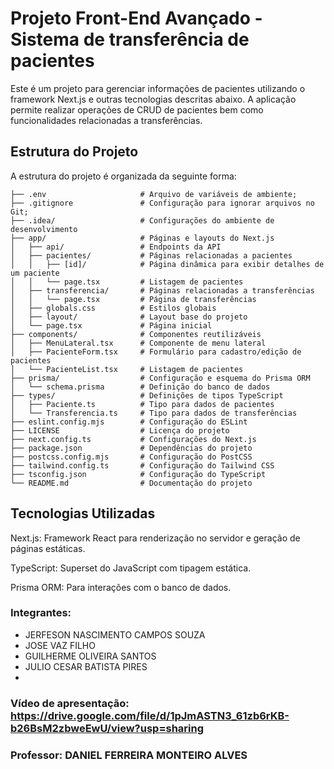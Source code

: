 # Projeto Front-End Avançado - Sistema de transferência de pacientes

Este é um projeto para gerenciar informações de pacientes utilizando o framework Next.js e outras tecnologias descritas abaixo. A aplicação permite realizar operações de CRUD de pacientes bem como funcionalidades relacionadas a transferências.

## Estrutura do Projeto

A estrutura do projeto é organizada da seguinte forma:
```plaintext
├── .env                     # Arquivo de variáveis de ambiente;
├── .gitignore               # Configuração para ignorar arquivos no Git;
├── .idea/                   # Configurações do ambiente de desenvolvimento
├── app/                     # Páginas e layouts do Next.js
│   ├── api/                 # Endpoints da API
│   ├── pacientes/           # Páginas relacionadas a pacientes
│   │   ├── [id]/            # Página dinâmica para exibir detalhes de um paciente
│   │   └── page.tsx         # Listagem de pacientes
│   ├── transferencia/       # Páginas relacionadas a transferências
│   │   └── page.tsx         # Página de transferências
│   ├── globals.css          # Estilos globais
│   ├── layout/              # Layout base do projeto
│   └── page.tsx             # Página inicial
├── components/              # Componentes reutilizáveis
│   ├── MenuLateral.tsx      # Componente de menu lateral
│   ├── PacienteForm.tsx     # Formulário para cadastro/edição de pacientes
│   └── PacienteList.tsx     # Listagem de pacientes
├── prisma/                  # Configuração e esquema do Prisma ORM
│   └── schema.prisma        # Definição do banco de dados
├── types/                   # Definições de tipos TypeScript
│   ├── Paciente.ts          # Tipo para dados de pacientes
│   └── Transferencia.ts     # Tipo para dados de transferências
├── eslint.config.mjs        # Configuração do ESLint
├── LICENSE                  # Licença do projeto
├── next.config.ts           # Configurações do Next.js
├── package.json             # Dependências do projeto
├── postcss.config.mjs       # Configuração do PostCSS
├── tailwind.config.ts       # Configuração do Tailwind CSS
├── tsconfig.json            # Configuração do TypeScript
└── README.md                # Documentação do projeto
```
## Tecnologias Utilizadas

Next.js: Framework React para renderização no servidor e geração de páginas estáticas.

TypeScript: Superset do JavaScript com tipagem estática.

Prisma ORM: Para interações com o banco de dados.

### Integrantes: 
- JERFESON NASCIMENTO CAMPOS SOUZA
- JOSE VAZ FILHO
- GUILHERME OLIVEIRA SANTOS
- JULIO CESAR BATISTA PIRES
- 
### Vídeo de apresentação: https://drive.google.com/file/d/1pJmASTN3_61zb6rKB-b26BsM2zbweEwU/view?usp=sharing  

### Professor: DANIEL FERREIRA MONTEIRO ALVES


